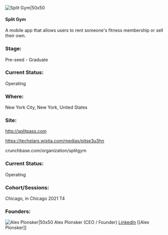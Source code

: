

![Split Gym|50x50](https://apimg.techstars.com/connect/images/image_files/60e61fb109c87f00076603de/original/Simple_Logo.png)

#### Split Gym
A mobile app that allows users to rent someone's fitness membership or sell their own.

### Stage: 
Pre-seed - Graduate 

### Current Status: 
Operating

### Where:
New York City, New York, United States

### Site:
http://splitpass.com

https://techstars.wistia.com/medias/pitse3u3hn

crunchbase.com/organization/splitgym

### Current Status: 
Operating

### Cohort/Sessions: 
Chicago, in Chicago 2021 T4

### Founders: 

![Alex Plonsker|50x50](https://www.f6s.com/images/profile-placeholder-user.jpg) Alex Plonsker (CEO / Founder) [LinkedIn](https://linkedin.com/in/alexplonsker) [[Alex Plonsker]]



